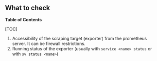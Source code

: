 ## What to check

**Table of Contents**

[TOC]

1. Accessibility of the scraping target (exporter) from the prometheus server. It can be firewall restrictions.
1. Running status of the exporter (usually with `service <name> status` or with `sv status <name>`)
